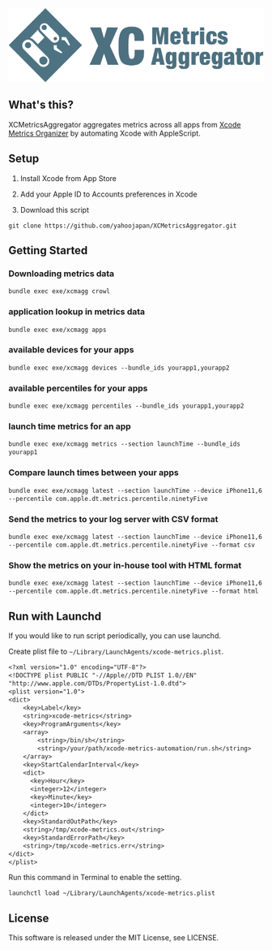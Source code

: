 ![](./assets/XCMetricsAggregator.png)

## What's this?

XCMetricsAggregator aggregates metrics across all apps from [Xcode Metrics Organizer](https://help.apple.com/xcode/mac/current/#/devb642b28ac) by automating Xcode with AppleScript.

## Setup

1. Install Xcode from App Store

2. Add your Apple ID to Accounts preferences in Xcode

3. Download this script
```
git clone https://github.com/yahoojapan/XCMetricsAggregator.git
```

## Getting Started

### Downloading metrics data 
```
bundle exec exe/xcmagg crowl
```

### application lookup in metrics data
```
bundle exec exe/xcmagg apps
```

### available devices for your apps
```
bundle exec exe/xcmagg devices --bundle_ids yourapp1,yourapp2
```

### available percentiles for your apps
```
bundle exec exe/xcmagg percentiles --bundle_ids yourapp1,yourapp2
```

### launch time metrics for an app
```
bundle exec exe/xcmagg metrics --section launchTime --bundle_ids yourapp1 
```

### Compare launch times between your apps
```
bundle exec exe/xcmagg latest --section launchTime --device iPhone11,6 --percentile com.apple.dt.metrics.percentile.ninetyFive
```

### Send the metrics to your log server with CSV format
```
bundle exec exe/xcmagg latest --section launchTime --device iPhone11,6 --percentile com.apple.dt.metrics.percentile.ninetyFive --format csv
```

### Show the metrics on your in-house tool with HTML format
```
bundle exec exe/xcmagg latest --section launchTime --device iPhone11,6 --percentile com.apple.dt.metrics.percentile.ninetyFive --format html
```

## Run with Launchd

If you would like to run script periodically, you can use launchd.

Create plist file to `~/Library/LaunchAgents/xcode-metrics.plist`. 

```
<?xml version="1.0" encoding="UTF-8"?>
<!DOCTYPE plist PUBLIC "-//Apple//DTD PLIST 1.0//EN" "http://www.apple.com/DTDs/PropertyList-1.0.dtd">
<plist version="1.0">
<dict>
    <key>Label</key>
    <string>xcode-metrics</string>
    <key>ProgramArguments</key>
    <array>
        <string>/bin/sh</string>
        <string>/your/path/xcode-metrics-automation/run.sh</string>
    </array>
    <key>StartCalendarInterval</key>
    <dict>
      <key>Hour</key>
      <integer>12</integer>
      <key>Minute</key>
      <integer>10</integer>
    </dict>
    <key>StandardOutPath</key>
    <string>/tmp/xcode-metrics.out</string>
    <key>StandardErrorPath</key>
    <string>/tmp/xcode-metrics.err</string>
</dict>
</plist>
```

Run this command in Terminal to enable the setting.

```
launchctl load ~/Library/LaunchAgents/xcode-metrics.plist
```

## License

This software is released under the MIT License, see LICENSE.
